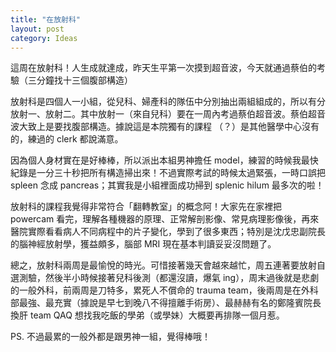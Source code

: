 ```yaml
---
title: "在放射科"
layout: post
category: Ideas
---
```


這周在放射科！人生成就達成，昨天生平第一次摸到超音波，今天就通過蔡伯的考驗（三分鐘找十三個腹部構造）

放射科是四個人一小組，從兒科、婦產科的隊伍中分別抽出兩組組成的，所以有分放射一、放射二。其中放射一（來自兒科）要在一周內考過蔡伯超音波。蔡伯超音波大致上是要找腹部構造。據說這是本院獨有的課程 （？）是其他醫學中心沒有的，練過的 clerk 都說滿意。

因為個人身材實在是好棒棒，所以派出本組男神擔任 model，練習的時候我最快紀錄是一分三十秒把所有構造掃出來！不過實際考試的時候太過緊張，一時口誤把 spleen 念成 pancreas；其實我是小組裡面成功掃到 splenic hilum 最多次的啦！

放射科的課程我覺得非常符合「翻轉教室」的概念阿！大家先在家裡把 powercam 看完，理解各種機器的原理、正常解剖影像、常見病理影像後，再來醫院實際看看病人不同病程中的片子變化，學到了很多東西；特別是沈戊忠副院長的腦神經放射學，獲益頗多，腦部 MRI 現在基本判讀妥妥沒問題了。

總之，放射科兩周是最愉悅的時光。可惜接著幾天會越來越忙，周五連著要放射自選測驗，然後半小時候接著兒科後測（都還沒讀，爆氣 ing），周末過後就是悲劇的一般外科，前兩周是刀特多，累死人不償命的 trauma team，後兩周是在外科部最強、最充實（據說是早七到晚八不得擅離手術房）、最赫赫有名的鄭隆賓院長換肝 team QAQ 想找我吃飯的學弟（或學妹）大概要再排隊一個月惹。

PS. 不過最累的一般外都是跟男神一組，覺得棒哦！
